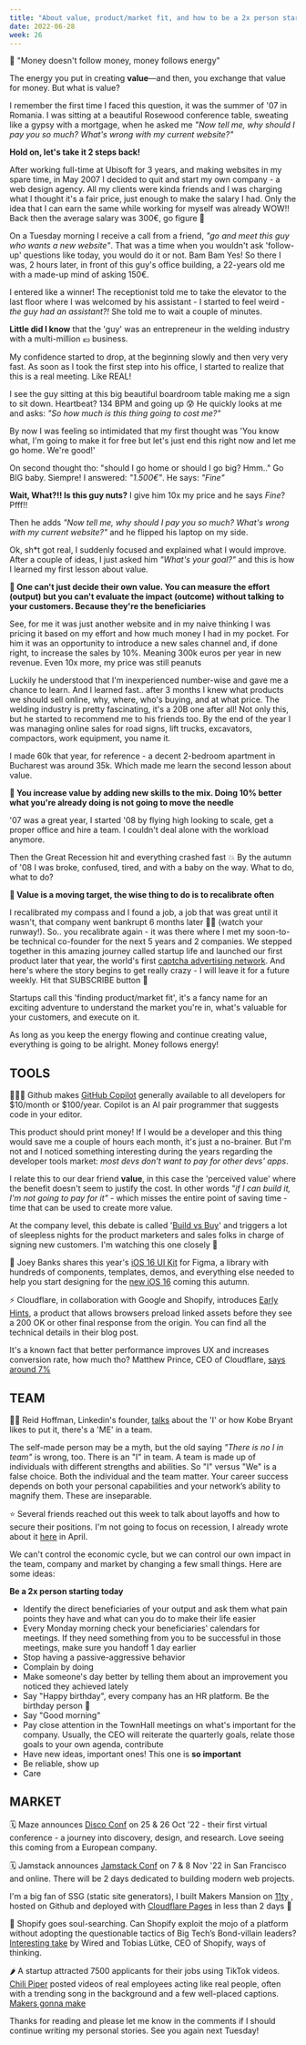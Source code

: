 ```yaml
---
title: "About value, product/market fit, and how to be a 2x person starting today"
date: 2022-06-28
week: 26
---
```


💬 "Money doesn't follow money, money follows energy"

The energy you put in creating **value**—and then, you exchange that value for money. But what is value?

I remember the first time I faced this question, it was the summer of '07 in Romania. I was sitting at a beautiful Rosewood conference table, sweating like a gypsy with a mortgage, when he asked me *"Now tell me, why should I pay you so much? What's wrong with my current website?"*

**Hold on, let's take it 2 steps back!**
 
After working full-time at Ubisoft for 3 years, and making websites in my spare time, in May 2007 I decided to quit and start my own company - a web design agency. All my clients were kinda friends and I was charging what I thought it's a fair price, just enough to make the salary I had. Only the idea that I can earn the same while working for myself was already WOW!! Back then the average salary was 300€, go figure 🙂

On a Tuesday morning I receive a call from a friend, *"go and meet this guy who wants a new website"*. That was a time when you wouldn't ask 'follow-up' questions like today, you would do it or not. Bam Bam Yes! So there I was, 2 hours later, in front of this guy's office building, a 22-years old me with a made-up mind of asking 150€.

I entered like a winner!  The receptionist told me to take the elevator to the last floor where I was welcomed by his assistant - I started to feel weird - *the guy had an assistant?!* She told me to wait a couple of minutes.

**Little did I know** that the 'guy' was an entrepreneur in the welding industry with a multi-million 💶 business. 

My confidence started to drop, at the beginning slowly and then very very fast. As soon as I took the first step into his office, I started to realize that this is a real meeting. Like REAL! 

I see the guy sitting at this big beautiful boardroom table making me a sign to sit down. Heartbeat? 134 BPM and going up 😰 He quickly looks at me and asks: *"So how much is this thing going to cost me?"* 

By now I was feeling so intimidated that my first thought was 'You know what, I'm going to make it for free but let's just end this right now and let me go home. We're good!'

On second thought tho: "should I go home or should I go big? Hmm.." Go BIG baby. Siempre! I answered: *"1.500€"*. He says: *"Fine"*

**Wait, What?!! Is this guy nuts?** I give him 10x my price and he says *Fine*? Pfff!! 

Then he adds *"Now tell me, why should I pay you so much? What's wrong with my current website?"* and he flipped his laptop on my side. 

Ok, sh\*t got real, I suddenly focused and explained what I would improve. After a couple of ideas, I just asked him *"What's your goal?"* and this is how I learned my first lesson about value.

**🏀 One can't just decide their own value. You can measure the effort (output) but you can't evaluate the impact (outcome) without talking to your customers. Because they're the beneficiaries**

See, for me it was just another website and in my naive thinking I was pricing it based on my effort and how much money I had in my pocket. For him it was an opportunity to introduce a new sales channel and, if done right, to increase the sales by 10%. Meaning 300k euros per year in new revenue. Even 10x more, my price was still peanuts

Luckily he understood that I'm inexperienced number-wise and gave me a chance to learn.  And I learned fast.. after 3 months I knew what products we should sell online, why, where, who's buying, and at what price. The welding industry is pretty fascinating, it's a 20B one after all! Not only this, but he started to recommend me to his friends too. By the end of the year I was managing online sales for road signs, lift trucks, excavators, compactors, work equipment, you name it. 

I made 60k that year, for reference - a decent 2-bedroom apartment in Bucharest was around 35k. Which made me learn the second lesson about value.

**🏀 You increase value by adding new skills to the mix. Doing 10% better what you're already doing is not going to move the needle**

'07 was a great year, I started '08 by flying high looking to scale, get a proper office and hire a team. I couldn't deal alone with the workload anymore. 

Then the Great Recession hit and everything crashed fast 💥 By the autumn of '08 I was broke, confused, tired, and with a baby on the way. What to do, what to do?

**🏀 Value is a moving target, the wise thing to do is to recalibrate often**

I recalibrated my compass and I found a job, a job that was great until it wasn't, that company went bankrupt 6 months later 🤦‍♂️ (watch your runway!). So.. you recalibrate again - it was there where I met my soon-to-be technical co-founder for the next 5 years and 2 companies. We stepped together in this amazing journey called startup life and launched our first product later that year, the world's first [captcha advertising network](https://mobile.twitter.com/adcaptcher/status/4402484218). And here's where the story begins to get really crazy - I will leave it for a future weekly. Hit that SUBSCRIBE button 🔔

Startups call this 'finding product/market fit', it's a fancy name for an exciting adventure to understand the market you're in, what's valuable for your customers, and execute on it.

As long as you keep the energy flowing and continue creating value, everything is going to be alright. Money follows energy! 

## TOOLS

👩🏽‍💻 Github makes [GitHub Copilot](https://github.com/features/copilot/) generally available to all developers for $10/month or $100/year. Copilot is an AI pair programmer that suggests code in your editor.

This product should print money! If I would be a developer and this thing would save me a couple of hours each month, it's just a no-brainer. But I'm not and I noticed something interesting during the years regarding the developer tools market: *most devs don't want to pay for other devs' apps*. 

I relate this to our dear friend **value**, in this case the 'perceived value' where the benefit doesn't seem to justify the cost. In other words *"if I can build it, I'm not going to pay for it"* - which misses the entire point of saving time - time that can be used to create more value.

At the company level, this debate is called '[Build vs Buy](https://divbyzero.com/blog/build-vs-buy/)' and triggers a lot of sleepless nights for the product marketers and sales folks in charge of signing new customers. I'm watching this one closely 👀

📱 Joey Banks shares this year's [iOS 16 UI Kit](https://www.figma.com/community/file/1121065701252736567) for Figma, a library with hundreds of components, templates, demos, and everything else needed to help you start designing for the [new iOS 16](https://www.apple.com/ios/ios-16-preview/) coming this autumn.

⚡️ Cloudflare, in collaboration with Google and Shopify, introduces [Early Hints](https://blog.cloudflare.com/early-hints-performance/), a product that allows browsers preload linked assets before they see a 200 OK or other final response from the origin. You can find all the technical details in their blog post.

It's a known fact that better performance improves UX and increases conversion rate, how much tho? Matthew Prince, CEO of Cloudflare, [says around 7%](https://twitter.com/eastdakota/status/1540009701886263297) 

## TEAM
🙋‍♀️ Reid Hoffman, Linkedin's founder, [talks](https://www.linkedin.com/pulse/i-to-the-we-you-your-team-reid-hoffman/) about the 'I' or how Kobe Bryant likes to put it, there's a 'ME' in a team.

The self-made person may be a myth, but the old saying *"There is no I in team"* is wrong, too. There is an "I" in team. A team is made up of individuals with different strengths and abilities. So "I" versus "We" is a false choice. Both the individual and the team matter. Your career success depends on both your personal capabilities and your network’s ability to magnify them. These are inseparable.

⭐️ Several friends reached out this week to talk about layoffs and how to secure their positions. I'm not going to focus on recession, I already wrote about it [here](https://www.linkedin.com/posts/razvantirboaca_nasdaq-crash-work-activity-6926251738643488768-aRL5/) in April. 

We can't control the economic cycle, but we can control our own impact in the team, company and market by changing a few small things. Here are some ideas:

**Be a 2x person starting today**

- Identify the direct beneficiaries of your output and ask them what pain points they have and what can you do to make their life easier
- Every Monday morning check your beneficiaries' calendars for meetings. If they need something from you to be successful in those meetings, make sure you handoff 1 day earlier
- Stop having a passive-aggressive behavior
- Complain by doing
- Make someone's day better by telling them about an improvement you noticed they achieved lately
- Say "Happy birthday", every company has an HR platform. Be the birthday person 🎈
- Say "Good morning"
- Pay close attention in the TownHall meetings on what's important for the company. Usually, the CEO will reiterate the quarterly goals, relate those goals to your own agenda, contribute
- Have new ideas, important ones! This one is **so important**
- Be reliable, show up
- Care

## MARKET

🗓 Maze announces [Disco Conf](https://maze.co/discoconf-22/) on 25 & 26 Oct '22 - their first virtual conference - a journey into discovery, design, and research. Love seeing this coming from a European company.

🗓 Jamstack announces [Jamstack Conf](https://jamstackconf.com/) on 7 & 8 Nov '22 in San Francisco and online. There will be 2 days dedicated to building modern web projects.

I'm a big fan of SSG (static site generators), I built Makers Mansion on [11ty](https://www.11ty.dev/) , hosted on Github and deployed with [Cloudflare Pages](https://pages.cloudflare.com/) in less than 2 days 🚀

🦄 Shopify goes soul-searching. Can Shopify exploit the mojo of a platform without adopting the questionable tactics of Big Tech’s Bond-villain leaders? [Interesting take](https://www.wired.com/story/plaintext-shopify-soul-searching/) by Wired and Tobias Lütke, CEO of Shopify, ways of thinking.

🌶 A startup attracted 7500 applicants for their jobs using TikTok videos. [Chili Piper](https://www.chilipiper.com/ "https://www.chilipiper.com/") posted videos of real employees acting like real people, often with a trending song in the background and a few well-placed captions. [Makers gonna make](https://www.forbes.com/sites/johnbbrandon/2022/06/21/how-a-tech-startup-attracted-7500-job-applicants-using-tiktok-videos/)

Thanks for reading and please let me know in the comments if I should continue writing my personal stories. See you again next Tuesday!